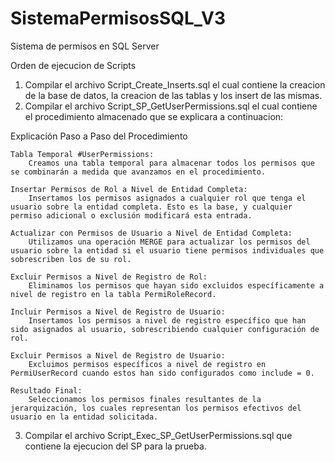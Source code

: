 # SistemaPermisosSQL_V3
Sistema de permisos en SQL Server

Orden de ejecucion de Scripts
1. Compilar el archivo Script_Create_Inserts.sql el cual contiene la creacion de la base de datos, la creacion de las tablas y los insert de las mismas.
2. Compilar el archivo Script_SP_GetUserPermissions.sql el cual contiene el procedimiento almacenado que se explicara a continuacion:

Explicación Paso a Paso del Procedimiento

    Tabla Temporal #UserPermissions:
        Creamos una tabla temporal para almacenar todos los permisos que se combinarán a medida que avanzamos en el procedimiento.

    Insertar Permisos de Rol a Nivel de Entidad Completa:
        Insertamos los permisos asignados a cualquier rol que tenga el usuario sobre la entidad completa. Esto es la base, y cualquier permiso adicional o exclusión modificará esta entrada.

    Actualizar con Permisos de Usuario a Nivel de Entidad Completa:
        Utilizamos una operación MERGE para actualizar los permisos del usuario sobre la entidad si el usuario tiene permisos individuales que sobrescriben los de su rol.

    Excluir Permisos a Nivel de Registro de Rol:
        Eliminamos los permisos que hayan sido excluidos específicamente a nivel de registro en la tabla PermiRoleRecord.

    Incluir Permisos a Nivel de Registro de Usuario:
        Insertamos los permisos a nivel de registro específico que han sido asignados al usuario, sobrescribiendo cualquier configuración de rol.

    Excluir Permisos a Nivel de Registro de Usuario:
        Excluimos permisos específicos a nivel de registro en PermiUserRecord cuando estos han sido configurados como include = 0.

    Resultado Final:
        Seleccionamos los permisos finales resultantes de la jerarquización, los cuales representan los permisos efectivos del usuario en la entidad solicitada.

3. Compilar el archivo Script_Exec_SP_GetUserPermissions.sql que contiene la ejecucion del SP para la prueba.
